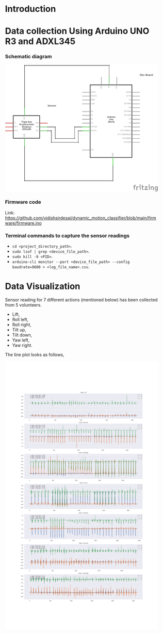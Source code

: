# Introduction


# Data collection Using Arduino UNO R3 and ADXL345

### Schematic diagram

![motion_detection_schematic_diagram](artifacts/motion_detection_schematic_diagram.png)

### Firmware code

Link: https://github.com/vidishsirdesai/dynamic_motion_classifier/blob/main/firmware/firmware.ino

### Terminal commands to capture the sensor readings
- `cd <project_directory_path>`.
- `sudo lsof | grep <device_file_path>`.
- `sudo kill -9 <PID>`.
- `arduino-cli monitor --port <device_file_path> --config baudrate=9600 > <log_file_name>.csv`.

# Data Visualization
Sensor reading for 7 different actions (mentioned below) has been collected from 5 volunteers.
- Lift,
- Roll left,
- Roll right,
- Tilt up,
- Tilt down,
- Yaw left,
- Yaw right.

The line plot looks as follows,

![alt text](artifacts/raw_sensor_data_subject_all.png)

